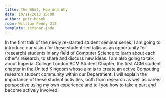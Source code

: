 ```yaml
---
title: The What, How and Why
date: 10/11/2013 15:00
author: petr-hosek
room: William Penny 212
template: seminar.jade
---
```

In the first talk of the newly re-started student seminar series, I am
going to introduce our vision for these student-led talks as an
opportunity for (research) students in any field of Computer Science
to learn about each other's research, to share and discuss new ideas.
I am also going to talk about Imperial College London ACM Student
Chapter, the first ACM student chapter in the United Kingdom whose aim
is to create an active Computing research student community within our
Department. I will explain the importance of these student activities,
both from research as well as career perspective using my own
experience and tell you how to take a part and become actively
involved.

<span class="more"></span>

<script async class="speakerdeck-embed"
data-id="f20062e033fb0131561106dd63e41523" data-ratio="1.33333333333333"
src="//speakerdeck.com/assets/embed.js"></script>
